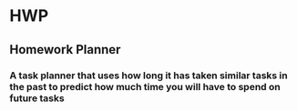 # HWP
## Homework Planner
### A task planner that uses how long it has taken similar tasks in the past to predict how much time you will have to spend on future tasks

